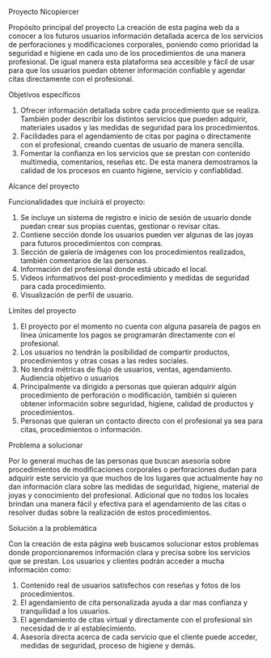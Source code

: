 Proyecto Nicopiercer

Propósito principal del proyecto
La creación de esta pagina web da a conocer a los futuros usuarios información detallada acerca de los servicios de perforaciones y modificaciones corporales, poniendo como prioridad la seguridad e higiene en cada uno de los procedimientos de una manera profesional. De igual manera esta plataforma sea accesible y fácil de usar para que los usuarios puedan obtener información confiable y agendar citas directamente con el profesional.

Objetivos específicos
1.	Ofrecer información detallada sobre cada procedimiento que se realiza. También poder describir los distintos servicios que pueden adquirir, materiales usados y las medidas de seguridad para los procedimientos.
2.	Facilidades para el agendamiento de citas por pagina o directamente con el profesional, creando cuentas de usuario de manera sencilla.
3.	Fomentar la confianza en los servicios que se prestan con contenido multimedia, comentarios, reseñas etc. De esta manera demostramos la calidad de los procesos en cuanto higiene, servicio y confiablidad.

Alcance del proyecto

Funcionalidades que incluirá el proyecto:

1.	Se incluye un sistema de registro e inicio de sesión de usuario donde puedan crear sus propias cuentas, gestionar o revisar citas.
2.	Contiene sección donde los usuarios pueden ver algunas de las joyas para futuros procedimientos con compras.
3.	Sección de galería de imágenes con los procedimientos realizados, también comentarios de las personas.
4.	Información del profesional donde está ubicado el local.
5.	Videos informativos del post-procedimiento y medidas de seguridad para cada procedimiento.
6.	Visualización de perfil de usuario.

Límites del proyecto

1.	El proyecto por el momento no cuenta con alguna pasarela de pagos en línea únicamente los pagos se programarán directamente con el profesional.
2.	Los usuarios no tendrán la posibilidad de compartir productos, procedimientos y otras cosas a las redes sociales.
3.	No tendrá métricas de flujo de usuarios, ventas, agendamiento.
Audiencia objetivo o usuarios
1.	Principalmente va dirigido a personas que quieran adquirir algún procedimiento de perforación o modificación, también si quieren obtener información sobre seguridad, higiene, calidad de productos y procedimientos.
2.	Personas que quieran un contacto directo con el profesional ya sea para citas, procedimientos o información.

Problema a solucionar

Por lo general muchas de las personas que buscan asesoría sobre procedimientos de modificaciones corporales o perforaciones dudan para adquirir este servicio ya que muchos de los lugares que actualmente hay no dan información clara sobre las medidas de seguridad, higiene, material de joyas y conocimiento del profesional. Adicional que no todos los locales brindan una manera fácil y efectiva para el agendamiento de las citas o resolver dudas sobre la realización de estos procedimientos.

Solución a la problemática

Con la creación de esta página web buscamos solucionar estos problemas donde proporcionaremos información clara y precisa sobre los servicios que se prestan. Los usuarios y clientes podrán acceder a mucha información como:
1.	Contenido real de usuarios satisfechos con reseñas y fotos de los procedimientos.
2.	El agendamiento de cita personalizada ayuda a dar mas confianza y tranquilidad a los usuarios.
3.	El agendamiento de citas virtual y directamente con el profesional sin necesidad de ir al establecimiento.
4.	Asesoría directa acerca de cada servicio que el cliente puede acceder, medidas de seguridad, proceso de higiene y demás.
